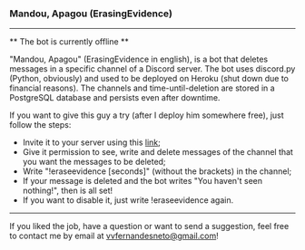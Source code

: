 ### Mandou, Apagou (ErasingEvidence)

---

** The bot is currently offline **

"Mandou, Apagou" (ErasingEvidence in english), is a bot that deletes messages in a specific channel of a Discord server. The bot uses discord.py (Python, obviously) and used to be deployed on Heroku (shut down due to financial reasons). The channels and time-until-deletion are stored in a PostgreSQL database and persists even after downtime.

If you want to give this guy a try (after I deploy him somewhere free), just follow the steps:

* Invite it to your server using this [link](https://discord.com/api/oauth2/authorize?client_id=1170832025071140864&permissions=9216&scope=bot);
* Give it permission to see, write and delete messages of the channel that you want the messages to be deleted;
* Write "!eraseevidence [seconds]" (without the brackets) in the channel;
* If your message is deleted and the bot writes "You haven't seen nothing!", then is all set!
* If you want to disable it, just write !eraseevidence again.

---

If you liked the job, have a question or want to send a suggestion, feel free to contact me by email at vvfernandesneto@gmail.com!
